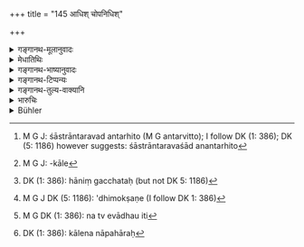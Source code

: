 +++
title = "145 आधिश् चोपनिधिश्"

+++

<details><summary>गङ्गानथ-मूलानुवादः</summary>

Pledges and Deposits should not suffer much lapse of time; for being left over for a long time, they would be liable to appropriation.—(145)
</details>

<details><summary>मेधातिथिः</summary>

**आधिर्** उक्तार्थः । प्रीत्या भुज्यमानः **उपनिधिस्** तु वस्त्रान्तर्हितो[^२०८] न्यासः । तौ चिरकालं न स्थाप्यौ । किं तर्हि, प्राप्ते काले मोक्षणीयौ । आधेर् मोक्षणकालो[^२०९] द्विगुणीभूतं धनम् । तस्यातिक्रमस् तस्मिन्न् अपि काले ऽमोक्षणम् । उपनिधिर् अपि यावता कालेन नास्यावसरो भवति, "मदीयम् एवैतद् भोक्ताहम्" इति, स प्रत्याहरणकालः । ततो ऽधिकः कालः **कालात्ययः** । तं **नार्हतः** स न कर्तव्य इत्य् अर्थः । हेतुम् आह- **अवहार्यौ भवेतां ताव्** इति । तौ हि दीर्घकालम् अवस्थिताव् अप्रत्याह्रीयमाणाव् **अव्यवहार्याव्** इति स्थितम्[^२१०] । तस्माद् द्विगुणीभूतधने आधिमोक्षणे[^२११] प्रयतितव्यम् । सुहृदुपदेशो ऽयम्, न त्व् एवाध्युपनिध्योर्[^२१२] भूयसापि कालेनापहारः[^२१३] । यतो वक्ष्यति "आधिः सीमा बालधनम्" (म्ध् ८.१४९) इति । अतस् तस्यैवायम् अनुवादः ।


[^२१३]:
     DK (1: 386): kālena nāpahāraḥ


[^२१२]:
     M G DK (1: 386): na tv evādhau iti 


[^२११]:
     M G J DK (5: 1186): 'dhimokṣaṇe (I follow DK 1: 386)


[^२१०]:
     DK (1: 386): hāniṃ gacchataḥ (but not DK 5: 1186)


[^२०९]:
     M G J: -kāle


[^२०८]:
     M G J: śāstrāntaravad antarhito (M G antarvitto); I follow DK (1: 386); DK (5: 1186) however suggests: śāstrāntaravaśād anantarhito

<u>अन्ये</u> त्व् आधिविषयम् उपदेशम् इच्छन्ति । यो द्वेषेण द्विगुणीभूते धने कालं क्षपति, "तत् त्रिलाभं[^२१४] धनं नाधिकं वर्धते, न चास्याधुनान्यत्राधानविक्रयौ स्तः, इह वृद्धिम् अयं मा लभताम्" इत्य् अनेन मात्सर्येण, तत्रेदम् उच्यते **अवहार्यौ भवेतां ताव्** इति । अनया बुद्ध्यामोक्षयतः स्वाम्यम् अस्य निवर्तते । यस् तु कथंचिद् असति धने न मोक्षयति तस्य निसर्गविक्रयौ न स्त इति । अथ वापरो ऽर्थो मुखेनोपेक्षयति, परहस्तगतया[^२१५] शङ्कयोच्यते[^२१६] **अवहार्यौ भवेताम्** इति ॥ ८.१४५ ॥
</details>

<details><summary>गङ्गानथ-भाष्यानुवादः</summary>

‘*Pledges*’—already explained;—‘*Deposit*’—is that which is allowed to be used through considerations of friendship;— these should not he allowed to remain for a very long time; they should he redeemed as soon as the stipulated time arrives.

The time for the redeeming of the pledge is just when the principal, with accrued interest, has become double; and there is ‘lapse’ of this time, if the thing is not redeemed then.

For the deposit also, the right time to recover it is before the other party has occasion to think that the thing belongs to him by reason of his having the use of it. Beyond this time, there is ‘lapse of time.’

Neither pledges nor deposits ‘*should suffer much lapse of lime*;’—*i.e*., they should not be allowed to suffer it.

The author explains the reason for this:—‘*They would be liable to appropriation*’;—if they were allowed to remain longer than the above-mentioned time, and were not recovered till then, they would he liable to be appropriated.

For this reason, one should try to redeem the pledge as soon as the principal has become doubled.

This is merely a friendly advice; as a matter of fact, there can be no ‘appropriation’ of pledges and deposits, by any lapse of time; as it is going to be declared (in 149) that—‘a pledge..... cannot be lost in consequence of use’; and it is the same idea that is referred to in the present text.

Others have held that the present advice refers to *pledges* only,—in reference to those cases where, even after the principal has become doubled, the party, through sheer wickedness, goes on wasting time, under the idea that the principal cannot increase any further,—and it is not possible to deposit or sell the thing at the time anywhere else,—and he is urged to this step only through his hatred for the creditor, who is prevented from earning more interest on his capital. And it is with reference to such cases that it has been declared that ‘*they should be appropriated*’ (this being the meaning of the words in this case). That is, if the man desists from redeeming the pledge with such motives, his right over the thing ceases. But if one fails to redeem it, for want of money,—in his case there should be neither ‘transference nor selling’ \[as said above (143)\].

Or the assertion ‘*they become liable to appropriation*’ may he taken as referring to the case where the debtor desists from redeeming the pledge, thinking that it lies safest in the custody of another person.—(145)
</details>

<details><summary>गङ्गानथ-टिप्पन्यः</summary>

‘*Upanidhi*’—‘Anything lent through affection, for use’ (Medhāttlii,
Govindarāja, Kullūka and Rāghavānanda);—‘an additional pledge given in
order to complete the security for the loan’ (Nārāyaṇa).

This verse is quoted in *Kṛtyakalpataru* (47a), which explains ‘*ādhi*’
as ‘pledged property’, and ‘*upanidhi*’ as property mortgaged and
allowed to be used, such as agricultural land and so forth it cannot
stand for property in the form of a sealed packet, as such property
cannot be used.
</details>

<details><summary>गङ्गानथ-तुल्य-वाक्यानि</summary>

*Viṣṇu* (6.7-8).—‘The pledge shall be restored to the pledgee when the
interest has reached its maximum amount; but he should not use an
immovable pledge without special agreement.’

*Yājñavalkya* (2.58).—‘The pledge becomes lost, if it is not redeemed on
the principal becoming doubled; if it had been given for a limited time,
it becomes lost on the lapse of that time; but there is no such losing
in the ease of pledges that have been given for the enjoyment of the
usufruct only.’

*Śukranīti* (4.5.415).—‘The following cannot he lost by length of
adverse possession:—Pledge, boundary-land, minor’s property, trust
property, sealed deposit, female slaves, government property and
property of the Vedic scholar.’

*Bṛhaspati* (11, 25, 28).—‘When the time for payment has passed, and
interest has ceased, the creditor shall become the owner of the pledge;
hut till ten days have elapsed, the debtor is entitled to redeem it.
Notice having been given to the debtor’s family, a *pledge to be kept*
may he used after the principal has become doubled, and so may the
*pledge given for* a *fixed period*, on the expiry of that period. When
the principal has been doubled, or the stipulated period has expired, in
the case of the *pledge given for a fixed period*, the creditor becomes
owner of the pledge after having waited for a fortnight. If the debtor
should pay the debt during that interval, he may recover the pledge even
then.’
</details>

<details><summary>भारुचिः</summary>

आधिसादृश्येनोपनिधेर् अपि समानविधित्वाद् अत्रोपदेशः । न चाधेः कालसंरोधे ऽपि निसर्गविक्रयौ स्त इति कृत्वा तस्माद् आधात्रा तन्मोक्षणे यतितव्यम् । कालात्ययेन हि तौ जलाग्निचोरादिभिर् विनाशं गच्छेयाताम् । अथ वा दशवर्षभोगेन । तथा च वक्ष्यति "यति किंचिद् दशवर्षाणि" इति । अथाध्युपनिध्योः को विशेषः । आधिर् हिरण्यभोग्यः; प्रीतिभोग्य उपनिधिः । तथा च वक्ष्यति "निक्षिप्तस्य धनस्याइवं प्रीत्योपनिहितस्य च" इति ॥ ८.१४४ ॥
</details>

<details><summary>Bühler</summary>

145	Neither a pledge nor a deposit can be lost by lapse of time; they are both recoverable, though they have remained long (with the bailee).
</details>
